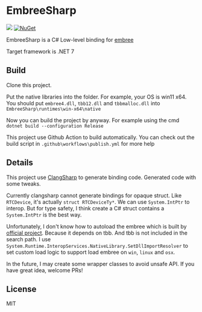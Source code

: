 # EmbreeSharp

![](https://github.com/ksgfk/EmbreeSharp/actions/workflows/test.yml/badge.svg) [![NuGet](https://img.shields.io/nuget/v/EmbreeSharp)](https://www.nuget.org/packages/EmbreeSharp)

EmbreeSharp is a C# Low-level binding for [embree](https://github.com/embree/embree)

Target framework is .NET 7

## Build

Clone this project.

Put the native libraries into the folder. For example, your OS is win11 x64. You should put `embree4.dll`, `tbb12.dll` and `tbbmalloc.dll` into `EmbreeSharp\runtimes\win-x64\native`

Now you can build the project by anyway. For example using the cmd `dotnet build --configuration Release`

This project use Github Action to build automatically. You can check out the build script in `.github\workflows\publish.yml` for more help

## Details

This project use [ClangSharp](https://github.com/dotnet/ClangSharp) to generate binding code. Generated code with some tweaks.

Currently clangsharp cannot generate bindings for opaque struct. Like `RTCDevice`, it's actually `struct RTCDeviceTy*`. We can use `System.IntPtr` to interop. But for type safety, I think create a C# struct contains a `System.IntPtr` is the best way.

Unfortunately, I don't know how to autoload the embree which is built by [official project](https://github.com/embree/embree/releases). Because it depends on tbb. And tbb is not included in the search path. I use `System.Runtime.InteropServices.NativeLibrary.SetDllImportResolver` to set custom load logic to support load embree on `win`, `linux` and `osx`.

In the future, I may create some wrapper classes to avoid unsafe API. If you have great idea, welcome PRs!

## License

MIT
